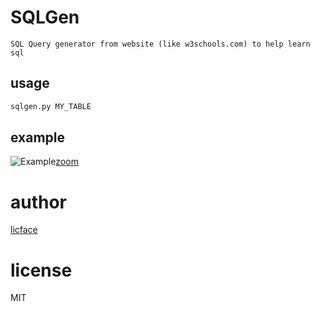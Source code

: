 
SQLGen
===========

	SQL Query generator from website (like w3schools.com) to help learn sql

usage
-------------

```python
sqlgen.py MY_TABLE
```

example
-----------

![Example](https://cumulus13.github.io/img/sqlgen.gif "example use w3schools.com")[zoom](https://cumulus13.github.io/img/sqlgen_large.gif)

author
=======

[licface](licface@yahoo.com)

license
=========

MIT
